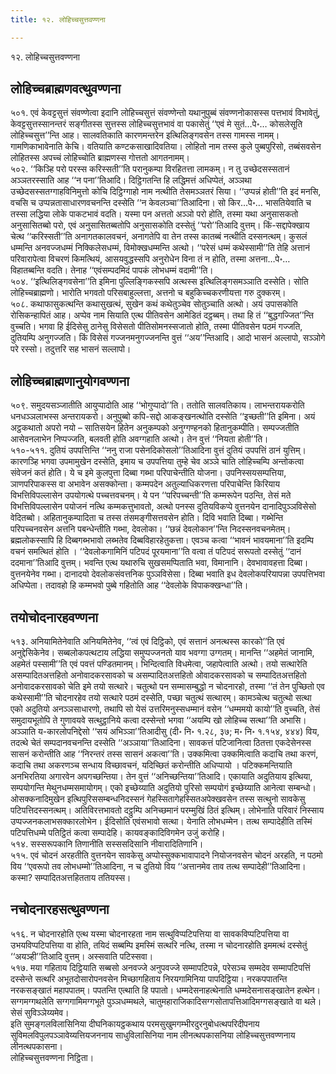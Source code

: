 ```yaml
---
title: १२. लोहिच्चसुत्तवण्णना

---
```

१२. लोहिच्चसुत्तवण्णना  


## लोहिच्चब्राह्मणवत्थुवण्णना

५०१. एवं केवट्टसुत्तं संवण्णेत्वा इदानि लोहिच्चसुत्तं संवण्णेन्तो यथानुपुब्बं संवण्णनोकासस्स पत्तभावं विभावेतुं, केवट्टसुत्तस्सानन्तरं सङ्गीतस्स सुत्तस्स लोहिच्चसुत्तभावं वा पकासेतुं ‘‘एवं मे सुतं…पे॰… कोसलेसूति लोहिच्चसुत्त’’न्ति आह। सालवतिकाति कारणमन्तरेन इत्थिलिङ्गवसेन तस्स गामस्स नामम्। गामणिकाभावेनाति केचि। वतियाति कण्टकसाखादिवतिया। लोहितो नाम तस्स कुले पुब्बपुरिसो, तब्बंसवसेन लोहितस्स अपच्चं लोहिच्चोति ब्राह्मणस्स गोत्ततो आगतनामम्।  
५०२. ‘‘किञ्हि परो परस्स करिस्सती’’ति परानुकम्पा विरहितत्ता लामकम्। न तु उच्छेदसस्सतानं अञ्ञतरस्साति आह ‘‘न पना’’तिआदि। दिट्ठिगतन्ति हि लद्धिमत्तं अधिप्पेतं, अञ्ञथा उच्छेदसस्सतग्गाहविनिमुत्तो कोचि दिट्ठिग्गाहो नाम नत्थीति तेसमञ्ञतरं सिया। ‘‘उप्पन्नं होती’’ति इदं मनसि, वचसि च उप्पन्नतासाधारणवचनन्ति दस्सेति ‘‘न केवलञ्चा’’तिआदिना। सो किर…पे॰… भासतियेवाति च तस्सा लद्धिया लोके पाकटभावं वदति। यस्मा पन अत्ततो अञ्ञो परो होति, तस्मा यथा अनुसासकतो अनुसासितब्बो परो, एवं अनुसासितब्बतोपि अनुसासकोति दस्सेतुं ‘‘परो’’तिआदि वुत्तम्। किं-सद्दापेक्खाय चेत्थ ‘‘करिस्सती’’ति अनागतकालवचनं, अनागतेपि वा तेन तस्स कातब्बं नत्थीति दस्सनत्थम्। कुसलं धम्मन्ति अनवज्जधम्मं निक्किलेसधम्मं, विमोक्खधम्मन्ति अत्थो। ‘‘परेसं धम्मं कथेस्सामी’’ति तेहि अत्तानं परिवारापेत्वा विचरणं किमत्थियं, आसयवुद्धस्सपि अनुरोधेन विना तं न होति, तस्मा अत्तना…पे॰… विहातब्बन्ति वदति। तेनाह ‘‘एवंसम्पदमिदं पापकं लोभधम्मं वदामी’’ति।  
५०४. ‘‘इत्थिलिङ्गवसेना’’ति इमिना पुल्लिङ्गिकस्सपि अत्थस्स इत्थिलिङ्गसमञ्ञाति दस्सेति। सोति लोहिच्चब्राह्मणो। भारोति भगवतो परिसबाहुल्लत्ता, अत्तनो च बहुकिच्चकरणीयत्ता गरु दुक्करम्।  
५०८. कथाफासुकत्थन्ति कथासुखत्थं, सुखेन कथं कथेतुञ्चेव सोतुञ्चाति अत्थो। अयं उपासकोति रोसिकन्हापितं आह। अप्पेव नाम सियाति एत्थ पीतिवसेन आमेडितं दट्ठब्बम्। तथा हि तं ‘‘बुद्धगज्जित’’न्ति वुच्चति। भगवा हि ईदिसेसु ठानेसु विसेसतो पीतिसोमनस्सजातो होति, तस्मा पीतिवसेन पठमं गज्जति, दुतियम्पि अनुगज्जति। किं विसेसं गज्जनमनुगज्जनन्ति वुत्तं ‘‘अय’’न्तिआदि। आदो भासनं अल्लापो, सञ्ञोगे परे रस्सो। तदुत्तरि सह भासनं सल्लापो।  


## लोहिच्चब्राह्मणानुयोगवण्णना

५०९. समुदयसञ्जातीति आयुप्पादोति आह ‘‘भोगुप्पादो’’ति। ततोति सालवतिकाय। लाभन्तरायकरोति धनधञ्ञलाभस्स अन्तरायकरो। अनुपुब्बो कपि-सद्दो आकङ्खनत्थोति दस्सेति ‘‘इच्छती’’ति इमिना। अयं अट्ठकथातो अपरो नयो – सातिसयेन हितेन अनुकम्पको अनुग्गण्हनको हितानुकम्पीति। सम्पज्जतीति आसेवनलाभेन निप्पज्जति, बलवती होति अवग्गहाति अत्थो। तेन वुत्तं ‘‘नियता होती’’ति।  
५१०-५११. दुतियं उपपत्तिन्ति ‘‘ननु राजा पसेनदिकोसलो’’तिआदिना वुत्तं दुतियं उपपत्तिं ठानं युत्तिम्। कारणञ्हि भगवा उपमामुखेन दस्सेति, इमाय च उपपत्तिया तुम्हे चेव अञ्ञे चाति लोहिच्चम्पि अन्तोकत्वा संवेजनं कतं होति। ये च इमे कुलपुत्ता दिब्बा गब्भा परिपाचेन्तीति योजना। उपनिस्सयसम्पत्तिया, ञाणपरिपाकस्स वा अभावेन असक्कोन्ता। कम्मपदेन अतुल्याधिकरणत्ता परिपाचेन्ति किरियाय विभत्तिविपल्लासेन उपयोगत्थे पच्चत्तवचनम्। ये पन ‘‘परिपच्चन्ती’’ति कम्मरूपेन पठन्ति, तेसं मते विभत्तिविपल्लासेन पयोजनं नत्थि कम्मकत्तुभावतो, अत्थो पनस्स दुतियविकप्पे वुत्तनयेन दानादिपुञ्ञविसेसो वेदितब्बो। अहितानुकम्पादिता च तस्स तंसमङ्गीसत्तवसेन होति। दिवि भवाति दिब्बा। गब्भेन्ति परिपच्चनवसेन अत्तनि पबन्धेन्तीति गब्भा, देवलोका। ‘‘छन्नं देवलोकान’’न्ति निदस्सनवचनमेतम्। ब्रह्मलोकस्सापि हि दिब्बगब्भभावो लब्भतेव दिब्बविहारहेतुकत्ता। एवञ्च कत्वा ‘‘भावनं भावयमाना’’ति इदम्पि वचनं समत्थितं होति । ‘‘देवलोकगामिनिं पटिपदं पूरयमाना’’ति वत्वा तं पटिपदं सरूपतो दस्सेतुं ‘‘दानं ददमाना’’तिआदि वुत्तम्। भवन्ति एत्थ यथारुचि सुखसमप्पिताति भवा, विमानानि। देवभावावहत्ता दिब्बा। वुत्तनयेनेव गब्भा। दानादयो देवलोकसंवत्तनिक पुञ्ञविसेसा। दिब्बा भवाति इध देवलोकपरियापन्ना उपपत्तिभवा अधिप्पेता। तदावहो हि कम्मभवो पुब्बे गहितोति आह ‘‘देवलोके विपाकक्खन्धा’’ति।  


## तयोचोदनारहवण्णना

५१३. अनियामितेनेवाति अनियमितेनेव, ‘‘त्वं एवं दिट्ठिको, एवं सत्तानं अनत्थस्स कारको’’ति एवं अनुद्देसिकेनेव। सब्बलोकपत्थटाय लद्धिया समुप्पज्जनतो याव भवग्गा उग्गतम्। मानन्ति ‘‘अहमेतं जानामि, अहमेतं पस्सामी’’ति एवं पवत्तं पण्डितमानम्। भिन्दित्वाति विधमेत्वा, जहापेत्वाति अत्थो। तयो सत्थारेति असम्पादितअत्तहितो अनोवादकरसावको च असम्पादितअत्तहितो ओवादकरसावको च सम्पादितअत्तहितो अनोवादकरसावको चेति इमे तयो सत्थारे। चतुत्थो पन सम्मासम्बुद्धो न चोदनारहो, तस्मा ‘‘तं तेन पुच्छितो एव कथेस्सामी’’ति चोदनारहेव तयो सत्थारे पठमं दस्सेति, पच्छा चतुत्थं सत्थारम्। कामञ्चेत्थ चतुत्थो सत्था एको अदुतियो अनञ्ञसाधारणो, तथापि सो येसं उत्तरिमनुस्सधम्मानं वसेन ‘‘धम्ममयो कायो’’ति वुच्चति, तेसं समुदायभूतोपि ते गुणावयवे सत्थुट्ठानिये कत्वा दस्सेन्तो भगवा ‘‘अयम्पि खो लोहिच्च सत्था’’ति अभासि।  
अञ्ञाति य-कारलोपनिद्देसो ‘‘सयं अभिञ्ञा’’तिआदीसु (दी॰ नि॰ १.२८, ३७; म॰ नि॰ १.१५४, ४४४) विय, तदत्थे चेतं सम्पदानवचनन्ति दस्सेति ‘‘अञ्ञाया’’तिआदिना। सावकत्तं पटिजानित्वा ठितत्ता एकदेसेनस्स सासनं करोन्तीति आह ‘‘निरन्तरं तस्स सासनं अकत्वा’’ति। उक्कमित्वा उक्कमित्वाति कदाचि तथा करणं, कदाचि तथा अकरणञ्च सन्धाय विच्छावचनं, यदिच्छितं करोन्तीति अधिप्पायो । पटिक्कमन्तियाति अनभिरतिया अगारवेन अपगच्छन्तिया। तेन वुत्तं ‘‘अनिच्छन्तिया’’तिआदि। एकायाति अदुतियाय इत्थिया, सम्पयोगन्ति मेथुनधम्मसमायोगम्। एको इच्छेय्याति अदुतियो पुरिसो सम्पयोगं इच्छेय्याति आनेत्वा सम्बन्धो। ओसक्कनादिमुखेन इत्थिपुरिससम्बन्धनिदस्सनं गेहस्सितागेहस्सितअपेक्खवसेन तस्स सत्थुनो सावकेसु पटिपत्तिदस्सनत्थम्। अतिविरत्तभावतो दट्ठुम्पि अनिच्छमानं परम्मुखिं ठितं इत्थिम्। लोभेनाति परिवारं निस्साय उप्पज्जनकलाभसक्कारलोभेन। ईदिसोति एवंसभावो सत्था। येनाति लोभधम्मेन। तत्थ सम्पादेहीति तस्मिं पटिपत्तिधम्मे पतिट्ठितं कत्वा सम्पादेहि। कायवङ्कादिविगमेन उजुं करोहि।  
५१४. सस्सरूपकानि तिणानीति सस्ससदिसानि नीवारादितिणानि।  
५१५. एवं चोदनं अरहतीति वुत्तनयेन सावकेसु अप्पोस्सुक्कभावापादने नियोजनवसेन चोदनं अरहति, न पठमो विय ‘‘एवरूपो तव लोभधम्मो’’तिआदिना, न च दुतियो विय ‘‘अत्तानमेव ताव तत्थ सम्पादेही’’तिआदिना। कस्मा? सम्पादितअत्तहितताय ततियस्स।  


## नचोदनारहसत्थुवण्णना

५१६. न चोदनारहोति एत्थ यस्मा चोदनारहता नाम सत्थुविप्पटिपत्तिया वा सावकविप्पटिपत्तिया वा उभयविप्पटिपत्तिया वा होति, तयिदं सब्बम्पि इमस्मिं सत्थरि नत्थि, तस्मा न चोदनारहोति इममत्थं दस्सेतुं ‘‘अयञ्ही’’तिआदि वुत्तम्। अस्सवाति पटिस्सवा।  
५१७. मया गहिताय दिट्ठियाति सब्बसो अनवज्जे अनुपवज्जे सम्मापटिपन्ने, परेसञ्च सम्मदेव सम्मापटिपत्तिं दस्सेन्ते सत्थरि अभूतदोसारोपनवसेन मिच्छागहिताय निरयगामिनिया पापदिट्ठिया। नरकपपातन्ति नरकसङ्खातं महापपातम्। पपतन्ति एत्थाति हि पपातो। धम्मदेसनाहत्थेनाति धम्मदेसनासङ्खातेन हत्थेन। सग्गमग्गथलेति सग्गगामिमग्गभूते पुञ्ञधम्मथले, चातुमहाराजिकादिसग्गसोतापत्तिआदिमग्गसङ्खाते वा थले। सेसं सुविञ्ञेय्यमेव।  
इति सुमङ्गलविलासिनिया दीघनिकायट्ठकथाय परमसुखुमगम्भीरदुरनुबोधत्थपरिदीपनाय सुविमलविपुलपञ्ञावेय्यत्तियजननाय साधुविलासिनिया नाम लीनत्थपकासनिया लोहिच्चसुत्तवण्णनाय लीनत्थपकासना।  
लोहिच्चसुत्तवण्णना निट्ठिता।  